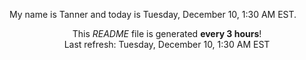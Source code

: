 My name is Tanner and today is Tuesday, December 10, 1:30 AM EST.

<p align="center">This <i>README</i> file is generated <b>every 3 hours</b>!</br>Last refresh: Tuesday, December 10, 1:30 AM EST<br /></p>
